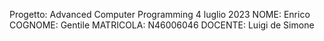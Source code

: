 Progetto: Advanced Computer Programming 4 luglio 2023
NOME: Enrico
COGNOME: Gentile
MATRICOLA: N46006046
DOCENTE: Luigi de Simone